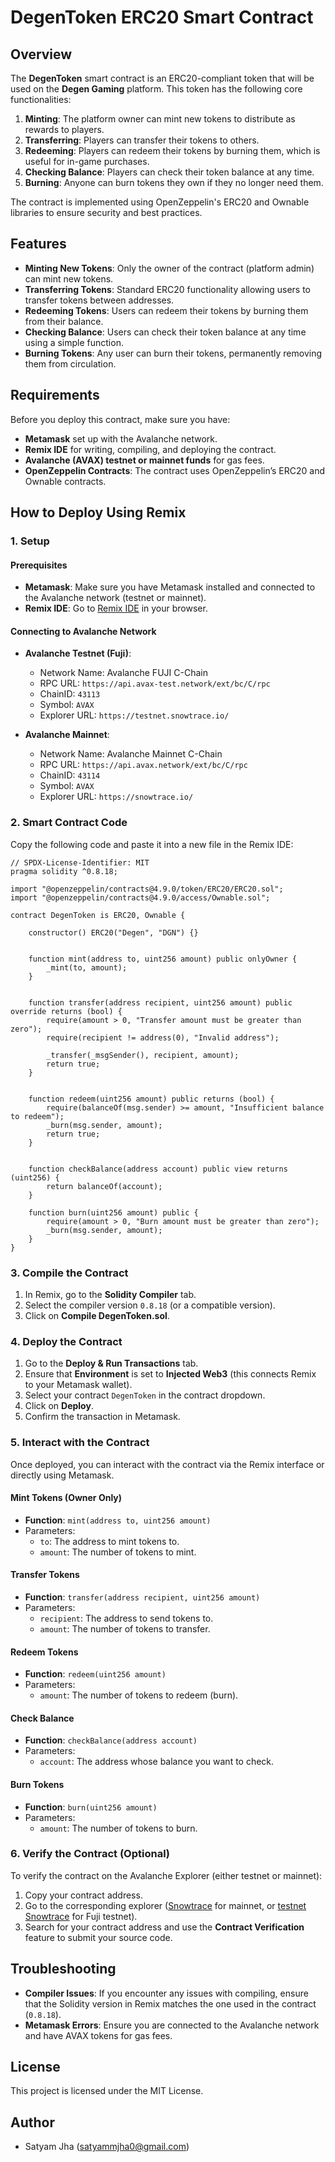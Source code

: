 # DegenToken ERC20 Smart Contract

## Overview

The **DegenToken** smart contract is an ERC20-compliant token that will be used on the **Degen Gaming** platform. This token has the following core functionalities:
1. **Minting**: The platform owner can mint new tokens to distribute as rewards to players.
2. **Transferring**: Players can transfer their tokens to others.
3. **Redeeming**: Players can redeem their tokens by burning them, which is useful for in-game purchases.
4. **Checking Balance**: Players can check their token balance at any time.
5. **Burning**: Anyone can burn tokens they own if they no longer need them.

The contract is implemented using OpenZeppelin's ERC20 and Ownable libraries to ensure security and best practices.

## Features

- **Minting New Tokens**: Only the owner of the contract (platform admin) can mint new tokens.
- **Transferring Tokens**: Standard ERC20 functionality allowing users to transfer tokens between addresses.
- **Redeeming Tokens**: Users can redeem their tokens by burning them from their balance.
- **Checking Balance**: Users can check their token balance at any time using a simple function.
- **Burning Tokens**: Any user can burn their tokens, permanently removing them from circulation.

## Requirements

Before you deploy this contract, make sure you have:
- **Metamask** set up with the Avalanche network.
- **Remix IDE** for writing, compiling, and deploying the contract.
- **Avalanche (AVAX) testnet or mainnet funds** for gas fees.
- **OpenZeppelin Contracts**: The contract uses OpenZeppelin’s ERC20 and Ownable contracts.

## How to Deploy Using Remix

### 1. Setup

#### Prerequisites
- **Metamask**: Make sure you have Metamask installed and connected to the Avalanche network (testnet or mainnet).
- **Remix IDE**: Go to [Remix IDE](https://remix.ethereum.org) in your browser.

#### Connecting to Avalanche Network
- **Avalanche Testnet (Fuji)**:
    - Network Name: Avalanche FUJI C-Chain
    - RPC URL: `https://api.avax-test.network/ext/bc/C/rpc`
    - ChainID: `43113`
    - Symbol: `AVAX`
    - Explorer URL: `https://testnet.snowtrace.io/`

- **Avalanche Mainnet**:
    - Network Name: Avalanche Mainnet C-Chain
    - RPC URL: `https://api.avax.network/ext/bc/C/rpc`
    - ChainID: `43114`
    - Symbol: `AVAX`
    - Explorer URL: `https://snowtrace.io/`

### 2. Smart Contract Code

Copy the following code and paste it into a new file in the Remix IDE:

```solidity
// SPDX-License-Identifier: MIT
pragma solidity ^0.8.18;

import "@openzeppelin/contracts@4.9.0/token/ERC20/ERC20.sol";
import "@openzeppelin/contracts@4.9.0/access/Ownable.sol";

contract DegenToken is ERC20, Ownable {

    constructor() ERC20("Degen", "DGN") {}

    
    function mint(address to, uint256 amount) public onlyOwner {
        _mint(to, amount);
    }

   
    function transfer(address recipient, uint256 amount) public override returns (bool) {
        require(amount > 0, "Transfer amount must be greater than zero");
        require(recipient != address(0), "Invalid address");

        _transfer(_msgSender(), recipient, amount);
        return true;
    }

   
    function redeem(uint256 amount) public returns (bool) {
        require(balanceOf(msg.sender) >= amount, "Insufficient balance to redeem");
        _burn(msg.sender, amount);
        return true;
    }

  
    function checkBalance(address account) public view returns (uint256) {
        return balanceOf(account);
    }

    function burn(uint256 amount) public {
        require(amount > 0, "Burn amount must be greater than zero");
        _burn(msg.sender, amount);
    }
}
```

### 3. Compile the Contract

1. In Remix, go to the **Solidity Compiler** tab.
2. Select the compiler version `0.8.18` (or a compatible version).
3. Click on **Compile DegenToken.sol**.

### 4. Deploy the Contract

1. Go to the **Deploy & Run Transactions** tab.
2. Ensure that **Environment** is set to **Injected Web3** (this connects Remix to your Metamask wallet).
3. Select your contract `DegenToken` in the contract dropdown.
4. Click on **Deploy**.
5. Confirm the transaction in Metamask.

### 5. Interact with the Contract

Once deployed, you can interact with the contract via the Remix interface or directly using Metamask.

#### Mint Tokens (Owner Only)
- **Function**: `mint(address to, uint256 amount)`
- Parameters:
    - `to`: The address to mint tokens to.
    - `amount`: The number of tokens to mint.

#### Transfer Tokens
- **Function**: `transfer(address recipient, uint256 amount)`
- Parameters:
    - `recipient`: The address to send tokens to.
    - `amount`: The number of tokens to transfer.

#### Redeem Tokens
- **Function**: `redeem(uint256 amount)`
- Parameters:
    - `amount`: The number of tokens to redeem (burn).

#### Check Balance
- **Function**: `checkBalance(address account)`
- Parameters:
    - `account`: The address whose balance you want to check.

#### Burn Tokens
- **Function**: `burn(uint256 amount)`
- Parameters:
    - `amount`: The number of tokens to burn.

### 6. Verify the Contract (Optional)

To verify the contract on the Avalanche Explorer (either testnet or mainnet):
1. Copy your contract address.
2. Go to the corresponding explorer ([Snowtrace](https://snowtrace.io/) for mainnet, or [testnet Snowtrace](https://testnet.snowtrace.io/) for Fuji testnet).
3. Search for your contract address and use the **Contract Verification** feature to submit your source code.

## Troubleshooting

- **Compiler Issues**: If you encounter any issues with compiling, ensure that the Solidity version in Remix matches the one used in the contract (`0.8.18`).
- **Metamask Errors**: Ensure you are connected to the Avalanche network and have AVAX tokens for gas fees.

## License

This project is licensed under the MIT License.
## Author
- Satyam Jha (satyammjha0@gmail.com)
